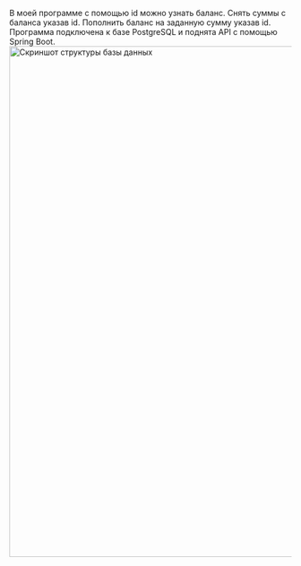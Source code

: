 В моей программе с помощью id можно узнать баланс.
Снять суммы с баланса указав id.
Пополнить баланс на заданную сумму указав id.
Программа подключена к базе PostgreSQL и поднята API c помощью Spring Boot.
<img width="911" alt="Скриншот структуры базы данных" src="https://user-images.githubusercontent.com/82258973/168846946-7d8d997e-b043-4249-806d-7bc5ec6991b2.png">
